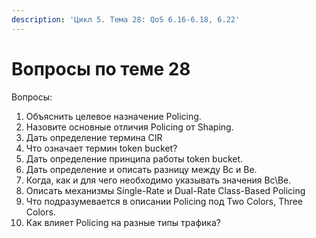 ```yaml
---
description: 'Цикл 5. Тема 28: QoS 6.16-6.18, 6.22'
---
```


# Вопросы по теме 28

Вопросы:  
1. Объяснить целевое назначение Policing.  
2. Назовите основные отличия Policing от Shaping.  
3. Дать определение термина CIR  
4. Что означает термин token bucket?  
5. Дать определение принципа работы token bucket.  
6. Дать определение и описать разницу между Bс и Be.  
7. Когда, как и для чего необходимо указывать значения Bc\Be.  
8. Описать механизмы Single-Rate и Dual-Rate Class-Based Policing  
9. Что подразумевается в описании Policing под Two Colors, Three Colors.  
10. Как влияет Policing на разные типы трафика?  


